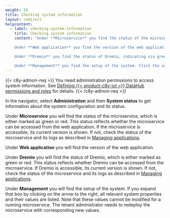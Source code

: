 ```yaml
---
weight: 10
title: Checking system information
layout: redirect
helpcontent:
  - label: checking-system-information
    title: Checking system information
    content: "Under **Microservice** you find the status of the microservice, indicating via green or red icon whether the web application can access the microservice.

    Under **Web application** you find the version of the web application.

    Under **Dremio** you find the status of Dremio, indicating via green or red whether the microservice can access Dremio.

    Under **Management** you find the setup of the system. Click the arrow to the right to expand the box. Here all relevant system properties and their values are listed."
---
```


{{< c8y-admon-req >}}
You need administration permissions to access system information. See [Defining {{< product-c8y-iot >}} DataHub permissions and roles](/datahub/setting-up-datahub#defining-permissions) for details.
{{< /c8y-admon-req >}}

In the navigator, select **Administration** and then **System status** to get information about the system configuration and its status.

Under **Microservice** you will find the status of the microservice, which is either marked as green or red. This status reflects whether the microservice can be accessed from the web application. If the microservice is accessible, its current version is shown. If not, check the status of the microservice and its logs as described in [Managing applications](/standard-tenant/ecosystem/#managing-applications).

Under **Web application** you will find the version of the web application.

Under **Dremio** you will find the status of Dremio, which is either marked as green or red. This status reflects whether Dremio can be accessed from the microservice. If Dremio is accessible, its current version is shown. If not, check the status of the microservice and its logs as described in [Managing applications](/standard-tenant/ecosystem/#managing-applications).

Under **Management** you will find the setup of the system. If you expand that box by clicking on the arrow to the right, all relevant system properties and their values are listed. Note that these values cannot be modified for a running microservice. The tenant administrator needs to redeploy the microservice with corresponding new values.
